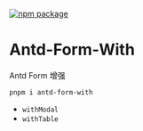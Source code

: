 <p>
  <a href="https://www.npmjs.com/package/toy-hammer"><img src="https://img.shields.io/npm/v/antd-form-with" alt="npm package"></a>
  <!-- <img src="https://img.shields.io/bundlephobia/min/antd-form-with" alt="npm bundle size"> -->
</p>

# Antd-Form-With

Antd Form 增强

`pnpm i antd-form-with`

- `withModal`
- `withTable`

